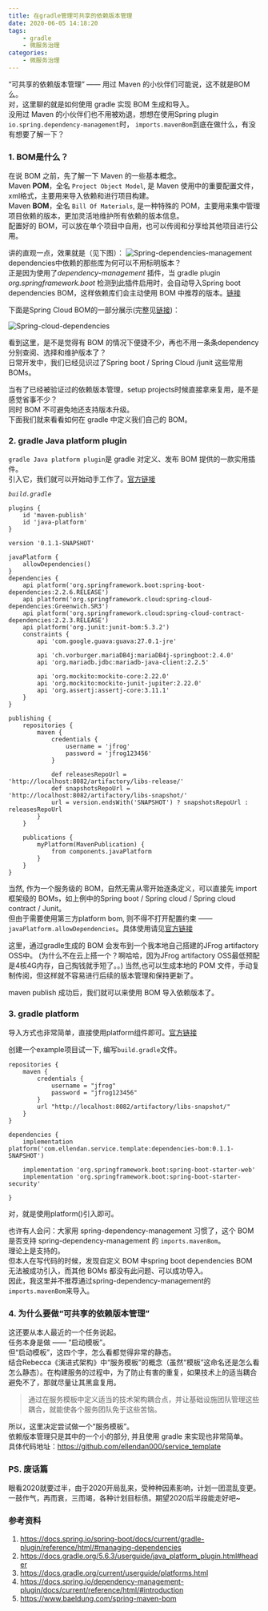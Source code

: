 ```yaml
---
title: 在gradle管理可共享的依赖版本管理  
date: 2020-06-05 14:18:20  
tags: 
    - gradle
    - 微服务治理
categories: 
    - 微服务治理
---
```


“可共享的依赖版本管理” —— 用过 Maven 的小伙伴们可能说，这不就是BOM么。  
对，这里聊的就是如何使用 gradle 实现 BOM 生成和导入。  
没用过 Maven 的小伙伴们也不用被劝退，想想在使用Spring plugin `io.spring.dependency-management`时，
`imports.mavenBom`到底在做什么，有没有想要了解一下？
<!-- more -->

### 1. BOM是什么？
在说 BOM 之前，先了解一下 Maven 的一些基本概念。  
Maven __POM__，全名 `Project Object Model`, 是 Maven 使用中的重要配置文件，xml格式，主要用来导入依赖和进行项目构建。  
Maven __BOM__，全名 `Bill Of Materials`, 是一种特殊的 POM，主要用来集中管理项目依赖的版本，更加灵活地维护所有依赖的版本信息。  
配置好的 BOM，可以放在单个项目中自用，也可以传阅和分享给其他项目进行公用。

讲的直观一点，效果就是（见下图）：
![Spring-dependencies-management](在gradle管理可共享的依赖版本/Spring-dependencies-management.png)
dependencies中依赖的那些库为何可以不用标明版本？  
正是因为使用了*dependency-management* 插件，当 gradle plugin *org.springframework.boot* 检测到此插件启用时，会自动导入Spring boot dependencies BOM，这样依赖库们会主动使用 BOM 中推荐的版本。[链接](https://docs.spring.io/spring-boot/docs/current/gradle-plugin/reference/html/#managing-dependencies)

下面是Spring Cloud BOM的一部分展示(完整见[链接](https://github.com/spring-cloud/spring-cloud-release/blob/vHoxton.SR5/spring-cloud-dependencies/pom.xml))：

![Spring-cloud-dependencies](在gradle管理可共享的依赖版本/Spring-cloud-dependencies.png)

看到这里，是不是觉得有 BOM 的情况下便捷不少，再也不用一条条dependency分别查阅、选择和维护版本了？  
日常开发中，我们已经见识过了Spring boot / Spring Cloud /junit 这些常用 BOMs。

当有了已经被验证过的依赖版本管理，setup projects时候直接拿来复用，是不是感觉省事不少？  
同时 BOM 不可避免地还支持版本升级。  
下面我们就来看看如何在 gradle 中定义我们自己的 BOM。

### 2. gradle Java platform plugin
`gradle Java platform plugin`是 gradle 对定义、发布 BOM 提供的一款实用插件。  
引入它，我们就可以开始动手工作了。[官方链接](https://docs.gradle.org/5.6.3/userguide/java_platform_plugin.html#header)

_`build.gradle`_
```
plugins {
    id 'maven-publish'
    id 'java-platform'
}

version '0.1.1-SNAPSHOT'

javaPlatform {
    allowDependencies()
}
dependencies {
    api platform('org.springframework.boot:spring-boot-dependencies:2.2.6.RELEASE')
    api platform('org.springframework.cloud:spring-cloud-dependencies:Greenwich.SR3')
    api platform('org.springframework.cloud:spring-cloud-contract-dependencies:2.2.3.RELEASE')
    api platform('org.junit:junit-bom:5.3.2')
    constraints {
        api 'com.google.guava:guava:27.0.1-jre'

        api 'ch.vorburger.mariaDB4j:mariaDB4j-springboot:2.4.0'
        api 'org.mariadb.jdbc:mariadb-java-client:2.2.5'

        api 'org.mockito:mockito-core:2.22.0'
        api 'org.mockito:mockito-junit-jupiter:2.22.0'
        api 'org.assertj:assertj-core:3.11.1'
    }
}

publishing {
    repositories {
        maven {
            credentials {
                username = 'jfrog'
                password = 'jfrog123456'
            }

            def releasesRepoUrl = 'http://localhost:8082/artifactory/libs-release/'
            def snapshotsRepoUrl = 'http://localhost:8082/artifactory/libs-snapshot/'
            url = version.endsWith('SNAPSHOT') ? snapshotsRepoUrl : releasesRepoUrl
        }
    }

    publications {
        myPlatform(MavenPublication) {
            from components.javaPlatform
        }
    }
}
```

当然, 作为一个服务级的 BOM，自然无需从零开始逐条定义，可以直接先 import 框架级的 BOMs，如上例中的Spring boot / Spring cloud / Spring cloud contract / Junit。  
但由于需要使用第三方platform bom, 则不得不打开配置约束 ——`javaPlatform.allowDependencies`。具体使用请见[官方链接](https://docs.gradle.org/5.6.3/userguide/java_platform_plugin.html#sec:java_platform_bom_import)

这里，通过gradle生成的 BOM 会发布到一个我本地自己搭建的JFrog artifactory OSS中。
(为什么不在云上搭一个？啊哈哈，因为JFrog artifactory OSS最低预配是4核4G内存，自己掏钱就手短了。。)
当然,也可以生成本地的 POM 文件，手动复制传阅，但这样就不容易进行后续的版本管理和保持更新了。

maven publish 成功后，我们就可以来使用 BOM 导入依赖版本了。

### 3. gradle platform
导入方式也非常简单，直接使用platform组件即可。[官方链接](https://docs.gradle.org/current/userguide/platforms.html)

创建一个example项目试一下, 编写`build.gradle`文件。
```
repositories {
    maven {
        credentials {
            username = "jfrog"
            password = "jfrog123456"
        }
        url "http://localhost:8082/artifactory/libs-snapshot/"
    }
}

dependencies {
    implementation platform('com.ellendan.service.template:dependencies-bom:0.1.1-SNAPSHOT')

    implementation 'org.springframework.boot:spring-boot-starter-web'
    implementation 'org.springframework.boot:spring-boot-starter-security'

}

```
对，就是使用platform()引入即可。  

也许有人会问：大家用 spring-dependency-management 习惯了，这个 BOM 是否支持 spring-dependency-management 的 `imports.mavenBom`。  
理论上是支持的。  
但本人在写代码的时候，发现自定义 BOM 中spring boot dependencies BOM 无法被成功引入，而其他 BOMs 都没有此问题、可以成功导入。  
因此，我这里并不推荐通过spring-dependency-management的`imports.mavenBom`来导入。

### 4. 为什么要做“可共享的依赖版本管理”
这还要从本人最近的一个任务说起。  
任务本身是做 —— “启动模板”。  
但“启动模板”，这四个字，怎么看都觉得非常的静态。  
结合Rebecca《演进式架构》中“服务模板”的概念（虽然“模板”这命名还是怎么看怎么静态）。在构建服务的过程中，为了防止有害的重复，如果技术上的适当耦合避免不了，那就尽量让其黑盒复用。  
> 通过在服务模板中定义适当的技术架构耦合点，并让基础设施团队管理这些耦合，就能使各个服务团队免于这些苦恼。  

所以，这里决定尝试做一个“服务模板”。  
依赖版本管理只是其中的一个小的部分, 并且使用 gradle 来实现也非常简单。  
具体代码地址：https://github.com/ellendan000/service_template

### PS. 废话篇
眼看2020就要过半，由于2020开局乱来，受种种因素影响，计划一团混乱变更。  
一鼓作气，再而衰，三而竭，各种计划目标债。期望2020后半段能走好吧~

### 参考资料
1. https://docs.spring.io/spring-boot/docs/current/gradle-plugin/reference/html/#managing-dependencies
2. https://docs.gradle.org/5.6.3/userguide/java_platform_plugin.html#header
3. https://docs.gradle.org/current/userguide/platforms.html
4. https://docs.spring.io/dependency-management-plugin/docs/current/reference/html/#introduction
5. https://www.baeldung.com/spring-maven-bom
